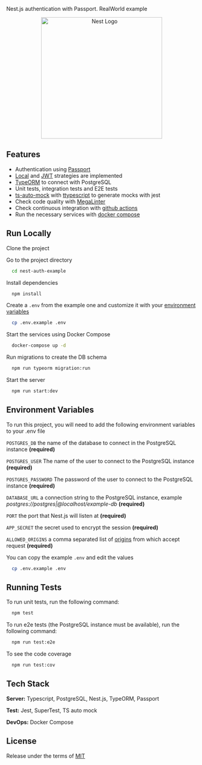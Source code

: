 Nest.js authentication with Passport. RealWorld example

<p align="center">
  <a href="http://nestjs.com/" target="blank"><img src="https://nestjs.com/img/logo_text.svg" width="320" alt="Nest Logo" /></a>
</p>

## Features

- Authentication using [Passport](https://www.passportjs.org/)
- [Local](https://www.passportjs.org/packages/passport-local/) and [JWT](https://www.passportjs.org/packages/passport-local/) strategies are implemented
- [TypeORM](https://typeorm.io/) to connect with PostgreSQL
- Unit tests, integration tests and E2E tests
- [ts-auto-mock](https://typescript-tdd.github.io/ts-auto-mock/) with [ttypescript](https://github.com/cevek/ttypescript) to generate mocks with jest
- Check code quality with [MegaLinter](https://oxsecurity.github.io/megalinter/latest/)
- Check continuous integration with [github actions](.github/workflows/unit-test.yml)
- Run the necessary services with [docker compose](https://docs.docker.com/compose/)

## Run Locally

Clone the project

Go to the project directory

```bash
  cd nest-auth-example
```

Install dependencies

```bash
  npm install
```

Create a `.env` from the example one and customize it with your [environment variables](#environment-variables)

```bash
  cp .env.example .env
```

Start the services using Docker Compose

```bash
  docker-compose up -d
```

Run migrations to create the DB schema

```bash
  npm run typeorm migration:run
```

Start the server

```bash
  npm run start:dev
```

## Environment Variables

To run this project, you will need to add the following environment variables to your .env file

`POSTGRES_DB` the name of the database to connect in the PostgreSQL instance **(required)**

`POSTGRES_USER` The name of the user to connect to the PostgreSQL instance **(required)**

`POSTGRES_PASSWORD` The password of the user to connect to the PostgreSQL instance **(required)**

`DATABASE_URL` a connection string to the PostgreSQL instance, example _postgres://postgres|@localhost/example-db_ **(required)**

`PORT` the port that Nest.js will listen at **(required)**

`APP_SECRET` the secret used to encrypt the session **(required)**

`ALLOWED_ORIGINS` a comma separated list of [origins](https://developer.mozilla.org/en-US/docs/Web/HTTP/Headers/Origin) from which accept request **(required)**

You can copy the example `.env` and edit the values

```bash
  cp .env.example .env
```

## Running Tests

To run unit tests, run the following command:

```bash
  npm test
```

To run e2e tests (the PostgreSQL instance must be available), run the following command:

```bash
  npm run test:e2e
```

To see the code coverage

```bash
  npm run test:cov
```

## Tech Stack

**Server:** Typescript, PostgreSQL, Nest.js, TypeORM, Passport

**Test:** Jest, SuperTest, TS auto mock

**DevOps:** Docker Compose

## License

Release under the terms of [MIT](./LICENSE)
